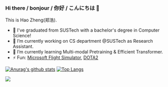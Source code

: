 ### Hi there / bonjour / 你好 / こんにちは 👋

This is Hao Zheng(郑浩).

- 🏫 I've graduated from SUSTech with a bachelor's degree in Computer Science!
- 🔭 I’m currently working on CS department @SUSTech as Research Assistant. 
- 🌱 I’m currently learning Multi-modal Pretraining & Efficient Transformer.
- ⚡ Fun: [Microsoft Flight Simulator](https://www.xbox.com/en-US/games/microsoft-flight-simulator), [DOTA2](www.dota2.com)

[![Anurag's github stats](https://github-readme-stats.vercel.app/api?username=zh-plus&show_icons=true&theme=vue&hide=issues)](https://github.com/anuraghazra/github-readme-stats)
[![Top Langs](https://github-readme-stats.vercel.app/api/top-langs/?username=zh-plus&layout=compact)](https://github.com/anuraghazra/github-readme-stats)

![](https://komarev.com/ghpvc/?zh-plus&color=blue)
